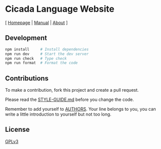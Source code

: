 # Cicada Language Website

[ [Homepage](https://cicada-lang.org)
| [Manual](https://readonly.link/manuals/https://code-of-cicada-solo.fidb.app/docs/manual.json)
| [About](https://cicada-lang.org/about) ]

## Development

```sh
npm install     # Install dependencies
npm run dev     # Start the dev server
npm run check   # Type check
npm run format  # Format the code
```

## Contributions

To make a contribution, fork this project and create a pull request.

Please read the [STYLE-GUIDE.md](STYLE-GUIDE.md) before you change the code.

Remember to add yourself to [AUTHORS](AUTHORS).
Your line belongs to you, you can write a little
introduction to yourself but not too long.

## License

[GPLv3](LICENSE)
